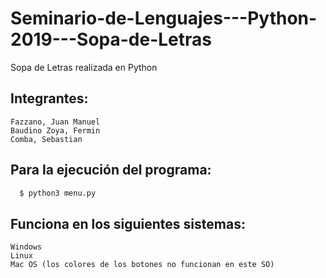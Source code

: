 # Seminario-de-Lenguajes---Python-2019---Sopa-de-Letras
Sopa de Letras realizada en Python

## Integrantes:
    Fazzano, Juan Manuel
    Baudino Zoya, Fermin
    Comba, Sebastian

## Para la ejecución del programa:
```bash
  $ python3 menu.py
 ```
## Funciona en los siguientes sistemas:
    Windows
    Linux
    Mac OS (los colores de los botones no funcionan en este SO)
